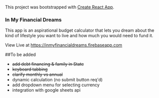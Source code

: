 This project was bootstrapped with [Create React App](https://github.com/facebook/create-react-app).

### In My Financial Dreams

This app is an aspirational budget calculator that lets you dream about the kind of lifestyle you want to live and how much you would need to fund it.

View Live at https://inmyfinancialdreams.firebaseapp.com

##To be added

- ~~add debt financing & family in State~~
- ~~keyboard tabbing~~
- ~~clarify monthly vs annual~~
- dynamic calculation (no submit button req'd)
- add dropdown menu for selecting currency
- integration with google sheets api


